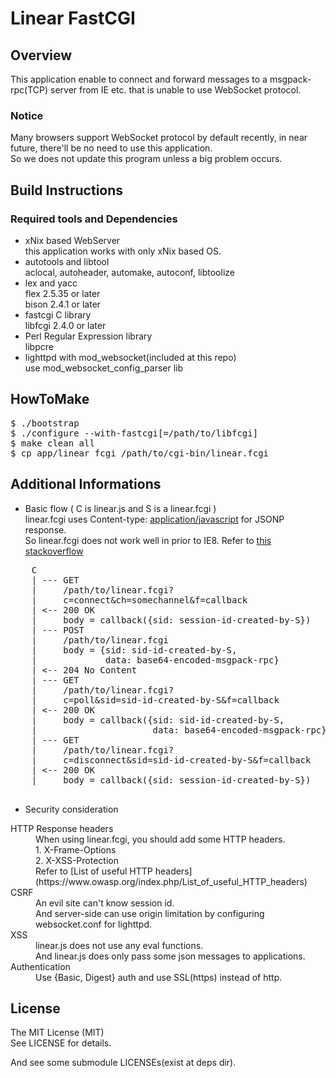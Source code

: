 # Linear FastCGI

## Overview

This application enable to connect and forward messages to a msgpack-rpc(TCP) server from IE etc. that is unable to use WebSocket protocol.

### Notice
Many browsers support WebSocket protocol by default recently, in near future, there'll be no need to use this application.  
So we does not update this program unless a big problem occurs.

## Build Instructions
### Required tools and Dependencies
* xNix based WebServer<br>
  this application works with only xNix based OS.
* autotools and libtool<br>
  aclocal, autoheader, automake, autoconf, libtoolize
* lex and yacc<br>
  flex 2.5.35 or later<br>
  bison 2.4.1 or later
* fastcgi C library<br>
  libfcgi 2.4.0 or later
* Perl Regular Expression library<br>
  libpcre
* lighttpd with mod\_websocket(included at this repo)<br>
  use mod\_websocket\_config\_parser lib

## HowToMake
<pre class="fragment">
$ ./bootstrap
$ ./configure --with-fastcgi[=/path/to/libfcgi]
$ make clean all
$ cp app/linear_fcgi /path/to/cgi-bin/linear.fcgi
</pre>

## Additional Informations
* Basic flow ( C is linear.js and S is a linear.fcgi )<br>
linear.fcgi uses Content-type: [application/javascript](http://www.ietf.org/rfc/rfc4329.txt) for JSONP response.<br>
So linear.fcgi does not work well in prior to IE8.
Refer to [this stackoverflow](http://stackoverflow.com/questions/111302/best-content-type-to-serve-jsonp)<br>
<pre class="fragment">
    C                                                             S
    | --- GET                                                     |
    |     /path/to/linear.fcgi?                                   |
    |     c=connect&ch=somechannel&f=callback                 --> |
    | <-- 200 OK                                                  |
    |     body = callback({sid: session-id-created-by-S})     --- |
    | --- POST                                                    |
    |     /path/to/linear.fcgi                                    |
    |     body = {sid: sid-id-created-by-S,                       |
    |             data: base64-encoded-msgpack-rpc}           --> |
    | <-- 204 No Content                                      --- |
    | --- GET                                                     |
    |     /path/to/linear.fcgi?                                   |
    |     c=poll&sid=sid-id-created-by-S&f=callback           --> |
    | <-- 200 OK                                                  |
    |     body = callback({sid: sid-id-created-by-S,              |
    |                      data: base64-encoded-msgpack-rpc}) --- |
    | --- GET                                                     |
    |     /path/to/linear.fcgi?                                   |
    |     c=disconnect&sid=sid-id-created-by-S&f=callback     --> |
    | <-- 200 OK                                                  |
    |     body = callback({sid: session-id-created-by-S})     --- |

</pre>

* Security consideration
<dl>
  <dt>HTTP Response headers</dt><dd>When using linear.fcgi, you should add some HTTP headers.<br>
  1. X-Frame-Options<br>
  2. X-XSS-Protection<br>
  Refer to [List of useful HTTP headers](https://www.owasp.org/index.php/List_of_useful_HTTP_headers)</dd>
  <dt>CSRF</dt><dd>An evil site can't know session id.<br>
  And server-side can use origin limitation by configuring websocket.conf for lighttpd.</dd>
  <dt>XSS</dt><dd>linear.js does not use any eval functions.<br>
  And linear.js does only pass some json messages to applications.</dd>
  <dt>Authentication</dt><dd>Use {Basic, Digest} auth and use SSL(https) instead of http.<br>
</dl>

## License
The MIT License (MIT)  
See LICENSE for details.  

And see some submodule LICENSEs(exist at deps dir).
